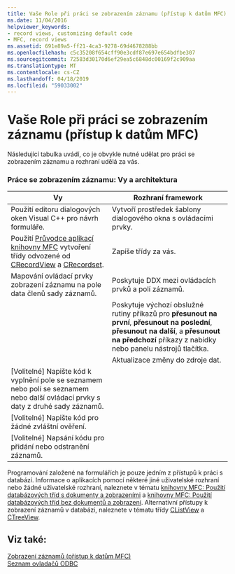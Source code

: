 ```yaml
---
title: Vaše Role při práci se zobrazením záznamu (přístup k datům MFC)
ms.date: 11/04/2016
helpviewer_keywords:
- record views, customizing default code
- MFC, record views
ms.assetid: 691e89a5-ff21-4ca3-9278-69d4678288bb
ms.openlocfilehash: c5c35208f654cff90e3cdf87e697e654bdfbe307
ms.sourcegitcommit: 72583d30170d6ef29ea5c6848dc00169f2c909aa
ms.translationtype: MT
ms.contentlocale: cs-CZ
ms.lasthandoff: 04/18/2019
ms.locfileid: "59033002"
---
```

# <a name="your-role-in-working-with-a-record-view--mfc-data-access"></a>Vaše Role při práci se zobrazením záznamu (přístup k datům MFC)

Následující tabulka uvádí, co je obvykle nutné udělat pro práci se zobrazením záznamu a rozhraní udělá za vás.

### <a name="working-with-a-record-view-you-and-the-framework"></a>Práce se zobrazením záznamu: Vy a architektura

|Vy|Rozhraní framework|
|---------|-------------------|
|Použití editoru dialogových oken Visual C++ pro návrh formuláře.|Vytvoří prostředek šablony dialogového okna s ovládacími prvky.|
|Použití [Průvodce aplikací knihovny MFC](../mfc/reference/database-support-mfc-application-wizard.md) vytvoření třídy odvozené od [CRecordView](../mfc/reference/crecordview-class.md) a [CRecordset](../mfc/reference/crecordset-class.md).|Zapíše třídy za vás.|
|Mapování ovládací prvky zobrazení záznamu na pole data členů sady záznamů.|Poskytuje DDX mezi ovládacích prvků a polí záznamů.|
||Poskytuje výchozí obslužné rutiny příkazů pro **přesunout na první**, **přesunout na poslední**, **přesunout na další**, a **přesunout na předchozí** příkazy z nabídky nebo panelu nástrojů tlačítka.|
||Aktualizace změny do zdroje dat.|
|[Volitelné] Napište kód k vyplnění pole se seznamem nebo polí se seznamem nebo další ovládací prvky s daty z druhé sady záznamů.||
|[Volitelné] Napište kód pro žádné zvláštní ověření.||
|[Volitelné] Napsání kódu pro přidání nebo odstranění záznamů.||

Programování založené na formulářích je pouze jedním z přístupů k práci s databází. Informace o aplikacích pomocí některé jiné uživatelské rozhraní nebo žádné uživatelské rozhraní, naleznete v tématu [knihovny MFC: Použití databázových tříd s dokumenty a zobrazeními](../data/mfc-using-database-classes-with-documents-and-views.md) a [knihovny MFC: Použití databázových tříd bez dokumentů a zobrazení](../data/mfc-using-database-classes-without-documents-and-views.md). Alternativní přístupy k zobrazení záznamů v databázi, naleznete v tématu třídy [CListView](../mfc/reference/clistview-class.md) a [CTreeView](../mfc/reference/ctreeview-class.md).

## <a name="see-also"></a>Viz také:

[Zobrazení záznamů (přístup k datům MFC)](../data/record-views-mfc-data-access.md)<br/>
[Seznam ovladačů ODBC](../data/odbc/odbc-driver-list.md)